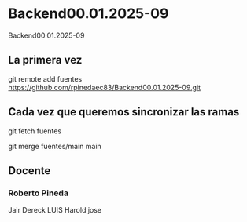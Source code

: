 # Backend00.01.2025-09
Backend00.01.2025-09

## La primera vez
git remote add fuentes https://github.com/rpinedaec83/Backend00.01.2025-09.git


## Cada vez que queremos sincronizar las ramas
git fetch fuentes

git merge fuentes/main main




## Docente
### Roberto Pineda


Jair
Dereck
LUIS
Harold
jose


